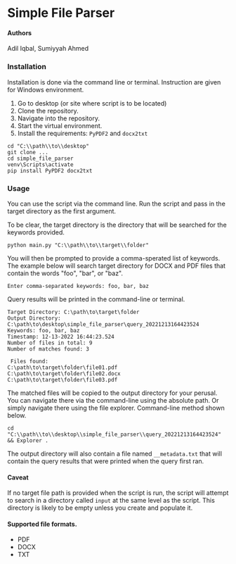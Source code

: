 # Simple File Parser

#### Authors
Adil Iqbal, Sumiyyah Ahmed

### Installation

Installation is done via the command line or terminal. Instruction are given for Windows environment. 

1. Go to desktop (or site where script is to be located)
2. Clone the repository.
3. Navigate into the repository.
4. Start the virtual environment.
5. Install the requirements: `PyPDF2` and `docx2txt`

```
cd "C:\\path\\to\\desktop"
git clone ...
cd simple_file_parser
venv\Scripts\activate
pip install PyPDF2 docx2txt
```

### Usage

You can use the script via the command line. Run the script and pass in the target directory as the first argument. 

To be clear, the target directory is the directory that will be searched for the keywords provided.

```
python main.py "C:\\path\\to\\target\\folder"
```

You will then be prompted to provide a comma-sperated list of keywords. The example below will search target directory 
for DOCX and PDF files that contain the words "foo", "bar", or "baz".

```
Enter comma-separated keywords: foo, bar, baz
```

Query results will be printed in the command-line or terminal.

```
Target Directory: C:\path\to\target\folder
Output Directory: C:\path\to\desktop\simple_file_parser\query_20221213164423524
Keywords: foo, bar, baz
Timestamp: 12-13-2022 16:44:23.524
Number of files in total: 9
Number of matches found: 3

 Files found:
C:\path\to\target\folder\file01.pdf
C:\path\to\target\folder\file02.docx
C:\path\to\target\folder\file03.pdf
```

The matched files will be copied to the output directory for your perusal. You can navigate there via the command-line 
using the absolute path. Or simply navigate there using the file explorer. Command-line method shown below.

```
cd "C:\\path\\to\\desktop\\simple_file_parser\\query_20221213164423524" && Explorer .
```

The output directory will also contain a file named `__metadata.txt` that will contain the query results that were 
printed when the query first ran.

#### Caveat

If no target file path is provided when the script is run, the script 
will attempt to search in a directory called `input` at the same level as the script. 
This directory is likely to be empty unless you create and populate it.

#### Supported file formats.

* PDF
* DOCX
* TXT